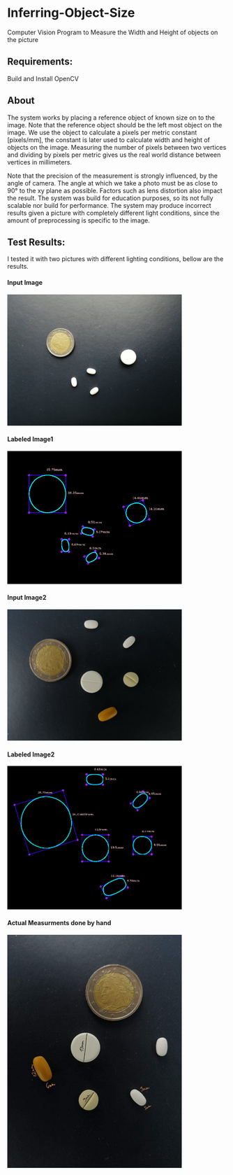 # Inferring-Object-Size
Computer Vision Program to Measure the Width and Height of objects on the picture

## Requirements: 
Build and Install OpenCV

## About
The system works by placing a reference object of known size on to the image.
Note that the reference object should be the left most object on the image.
We use the object to calculate a pixels per metric constant [pixels/mm],
the constant is later used to calculate width and height of objects on the image.
Measuring the number of pixels between two vertices and dividing by
pixels per metric gives us the real world distance between vertices in millimeters.

Note that the precision of the measurement is strongly influenced, by the angle of
camera. The angle at which we take a photo must be as close to 90&deg; to the xy plane
as possible. Factors such as lens distortion also impact the result. The system was build for education purposes, 
so its not fully scalable nor build for performance. The system may produce incorrect results given a picture 
with completely different light conditions, since the amount of preprocessing is specific to the image.
 
## Test Results:
I tested it with two pictures with different lighting conditions, bellow are the results.

#### Input Image
<img src="img/test_image1.jpg" width="400">

#### Labeled Image1
<img src="img/test_image1_results.jpg" width="400">

#### Input Image2 
<img src="img/test_image2.jpg" width="400">

#### Labeled Image2
<img src="img/test_image2_results.jpg" width="400">
 
#### Actual Measurments done by hand
<img src="img/real.jpg" width="400">
  
    
